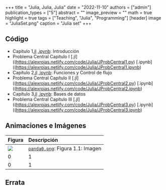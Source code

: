+++
title = "Julia, Julia, Julia"
date = "2022-11-10"
authors = ["admin"]
publication_types = ["5"]
abstract = ""
image_preview = ""
math = true
highlight = true
tags = ["Teaching", "Julia", "Programming"]
[header]
image = "JuliaSet.png"
caption = "Julia set"
+++

## Código

* Capítulo 1[.jl](https://alexrojas.netlify.com/code/Julia/JCap1.py) [.ipynb](https://alexrojas.netlify.com/code/Julia/JCap1.ipynb): Introducción 
* Problema Central Capítulo I [.jl]((https://alexrojas.netlify.com/code/Julia/JProbCentral1.py) [.ipynb]((https://alexrojas.netlify.com/code/Julia/JProbCentral1.ipynb)
* Capítulo 2[.jl](https://alexrojas.netlify.com/code/Julia/JCap2.py) [.ipynb](https://alexrojas.netlify.com/code/Julia/JCap2.ipynb): Funciones y Control de flujo 
* Problema Central Capítulo II [.jl]((https://alexrojas.netlify.com/code/Julia/JProbCentral2.py) [.ipynb]((https://alexrojas.netlify.com/code/Julia/JProbCentral2.ipynb)
* Capítulo 3[.jl](https://alexrojas.netlify.com/code/Julia/JCap3.py) [.ipynb](https://alexrojas.netlify.com/code/Julia/JCap3.ipynb): Bases de datos
* Problema Central Capítulo III [.jl]((https://alexrojas.netlify.com/code/Julia/JProbCentral3.py) [.ipynb]((https://alexrojas.netlify.com/code/Julia/JProbCentral3.ipynb)


## Animaciones e Imágenes

Figura  | Descripción
:------ | :------
![](https://alexrojas.netlify.com/media/Julia/) | [`panda0.png`](https://alexrojas.netlify.com/media/Julia/): Figura 1.1: Imagen
0 | 1 
0 | 1


## Errata



